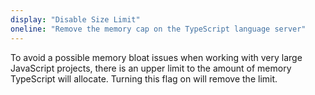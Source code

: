 ```yaml
---
display: "Disable Size Limit"
oneline: "Remove the memory cap on the TypeScript language server"
---
```


To avoid a possible memory bloat issues when working with very large JavaScript projects, there is <span class='important'>an upper limit to the amount of memory TypeScript will allocate</span>. Turning this flag on will remove the limit.
